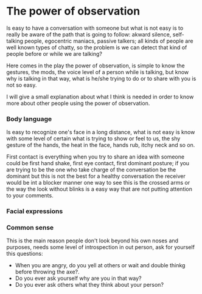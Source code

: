 # The power of observation #

Is easy to have a conversation with someone but what is not easy is to really be aware of the path that is going to follow: akward silence, self-talking people, egocentric maniacs, passive talkers; all kinds of people are well known types of chatty, so the problem is we can detect that kind of people before or while we are talking?

Here comes in the play the power of observation, is simple to know the gestures, the mods, the voice level of a person while is talking, but know why is talking in that way, what is he/she trying to do or to share with you is not so easy.

I will give a small explanation about what I think is needed in order to know more about other people using the power of observation.

### Body language
Is easy to recognize one's face in a long distance, what is not easy is know with some level of certain what is trying to show or feel to us, the shy gesture of the hands, the heat in the face, hands rub, itchy neck and so on.

First contact is everything when you try to share an idea with someone could be first hand shake, first eye contact, first dominant posture; if you are trying to be the one who take charge of the conversation be the dominant but this is not the best for a healthy conversation the receiver would be int a blocker manner one way to see this is the crossed arms or the way the look without blinks is a easy way that are not putting attention to your comments.

### Facial expressions

### Common sense

This is the main reason people don't look beyond his own noses and purposes, needs some level of introspection in out person, ask for yourself this questions:

* When you are angry, do you yell at others or wait and double thinkg before throwing the axe?.
* Do you ever ask yourself why are you in that way?
* Do you ever ask others what they think about your person?
